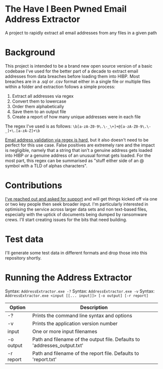 # The Have I Been Pwned Email Address Extractor
A project to rapidly extract all email addresses from any files in a given path

# Background

This project is intended to be a brand new open source version of a basic codebase I've used for the better part of a decade to extract email addresses from data breaches before loading them into HIBP. Most breaches are in a .sql or .csv format either in a single file or multiple files within a folder and extraction follows a simple process:

1. Extract all addresses via regex
2. Convert them to lowercase
3. Order them alphabetically
4. Save them to an output file
5. Create a report of how many unique addresses were in each file

The regex I've used is as follows: `\b[a-zA-Z0-9\.\-_\+]+@[a-zA-Z0-9\.\-_]+\.[a-zA-Z]+\b`

[Email address validation via regex is hard](https://www.troyhunt.com/dont-trust-net-web-forms-email-regex/), but it also doesn't need to be perfect for this use case. False positives are extremely rare and the impact is negligible, namely that a string that isn't a genuine address gets loaded into HIBP *or* a genuine address of an unusual format gets loaded. For the most part, this regex can be summarised as "stuff either side of an @ symbol with a TLD of alphas characters".

# Contributions

[I've reached out and asked for support](https://twitter.com/troyhunt/status/1637966167548780544) and will get things kicked off via one or two key people then seek broader input. I'm particularly interested in optimising the service across larger data sets and non text-based files, especially with the uptick of documents being dumped by ransomware crews. I'll start creating issues for the bits that need building.

# Test data

I'll generate some test data in different formats and drop those into this repository shortly.

# Running the Address Extractor

Syntax: `AddressExtractor.exe -?`
Syntax: `AddressExtractor.exe -v`
Syntax: `AddressExtractor.exe <input [[... input]]> [-o output] [-r report]`

| Option | Description |
| ------ | ----------- |
| -? | Prints the command line syntax and options |
| -v | Prints the application version number |
| input  | One or more input filenames |
| -o output | Path and filename of the output file. Defaults to 'addresses_output.txt' |
| -r report | Path and filename of the report file. Defaults to 'report.txt' |

